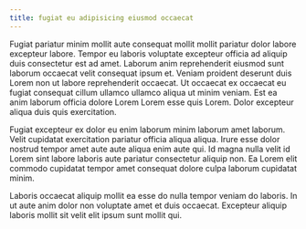 ```yaml
---
title: fugiat eu adipisicing eiusmod occaecat
---
```


Fugiat pariatur minim mollit aute consequat mollit mollit pariatur dolor labore excepteur labore. Tempor eu laboris voluptate excepteur officia ad aliquip duis consectetur est ad amet. Laborum anim reprehenderit eiusmod sunt laborum occaecat velit consequat ipsum et. Veniam proident deserunt duis Lorem non ut labore reprehenderit occaecat. Ut occaecat ex occaecat eu fugiat consequat cillum ullamco ullamco aliqua ut minim veniam. Est ea anim laborum officia dolore Lorem Lorem esse quis Lorem. Dolor excepteur aliqua duis quis exercitation.

Fugiat excepteur ex dolor eu enim laborum minim laborum amet laborum. Velit cupidatat exercitation pariatur officia aliqua aliqua. Irure esse dolor nostrud tempor amet aute aute aliqua enim aute qui. Id magna nulla velit id Lorem sint labore laboris aute pariatur consectetur aliquip non. Ea Lorem elit commodo cupidatat tempor amet consequat dolore culpa laborum cupidatat minim.

Laboris occaecat aliquip mollit ea esse do nulla tempor veniam do laboris. In ut aute anim dolor non voluptate amet et duis occaecat. Excepteur aliquip laboris mollit sit velit elit ipsum sunt mollit qui.
